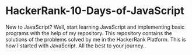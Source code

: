 # HackerRank-10-Days-of-JavaScript
New to JavaScript?
Well, start learning JavaScript and implementing basic programs with the help of my repository.
This repository contains the solutions of the problems solved by me in the HackerRank Platform.
This is how I started with JavaScript.
All the best to your journey..
